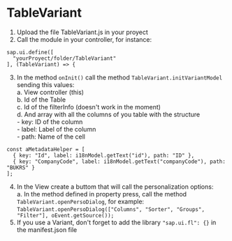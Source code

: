 # TableVariant
1. Upload the file TableVariant.js in your proyect
2. Call the module in your controller, for instance:
```
sap.ui.define([  
  "yourProyect/folder/TableVariant"  
], (TableVariant) => {  
```
3. In the method `onInit()` call the method `TableVariant.initVariantModel` sending this values:  
	a. View controller (this)  
	b. Id of the Table  
	c. Id of the filterInfo (doesn't work in the moment)  
	d. And array with all the columns of you table with the structure  
		- key: ID of the column  
		- label: Label of the column  
		- path: Name of the cell
```  
const aMetadataHelper = [  
  { key: "Id", label: i18nModel.getText("id"), path: "ID" },  
  { key: "CompanyCode", label: i18nModel.getText("companyCode"), path: "BUKRS" }  
];  
```
4. In the View create a buttom that will call the personalization options:  
	a. In the method defined in property press, call the method `TableVariant.openPersoDialog`, for example:  
	`TableVariant.openPersoDialog(["Columns", "Sorter", "Groups", "Filter"], oEvent.getSource());`
5. If you use a Variant, don't forget to add the library `"sap.ui.fl": {}` in the manifest.json file
